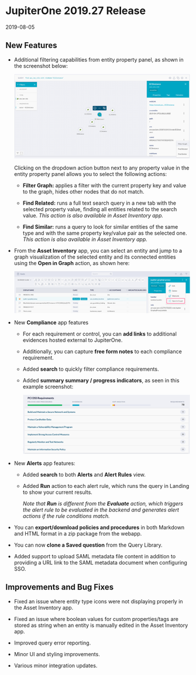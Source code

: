 # JupiterOne 2019.27 Release

2019-08-05

## New Features

- Additional filtering capabilities from entity property panel, as shown in the
  screenshot below:

  ![property-filters](../assets/graph-entity-property-filters.png)

  Clicking on the dropdown action button next to any property value in the
  entity property panel allows you to select the following actions:

  - **Filter Graph:** applies a filter with the current property key and value
    to the graph, hides other nodes that do not match.
  
  - **Find Related:** runs a full text search query in a new tab with the
    selected property value, finding all entities related to the search value.
    _This action is also available in Asset Inventory app._

  - **Find Similar:** runs a query to look for similar entities of the same type
    and with the same property key/value pair as the selected one.
    _This action is also available in Asset Inventory app._

- From the **Asset Inventory** app, you can select an entity and jump to a graph
  visualization of the selected entity and its connected entities using the
  **Open in Graph** action, as shown here:

  ![open-in-graph](../assets/asset-open-in-graph.png)

- New **Compliance** app features

  - For each requirement or control, you can **add links** to additional
    evidences hosted external to JupiterOne.

  - Additionally, you can capture **free form notes** to each compliance
    requirement.

  - Added **search** to quickly filter compliance requirements.

  - Added **summary summary / progress indicators**, as seen in this example
    screenshot:

    ![compliance-progress](../assets/compliance-summary-progress-bars.png)

- New **Alerts** app features:

  - Added **search** to both **Alerts** and **Alert Rules** view.

  - Added **Run** action to each alert rule, which runs the query in Landing
    to show your current results.
    
    _Note that **Run** is different from the **Evaluate** action, which triggers
    the alert rule to be evaluated in the backend and generates alert actions if
    the rule conditions match._

- You can **export/download policies and procedures** in both Markdown and HTML
  format in a zip package from the webapp.

- You can now **clone a Saved question** from the Query Library.

- Added support to upload SAML metadata file content in addition to providing a
  URL link to the SAML metadata document when configuring SSO.

## Improvements and Bug Fixes

- Fixed an issue where entity type icons were not displaying properly in the
  Asset Inventory app.

- Fixed an issue where boolean values for custom properties/tags are stored as
  string when an entity is manually edited in the Asset Inventory app.

- Improved query error reporting.

- Minor UI and styling improvements.

- Various minor integration updates.
